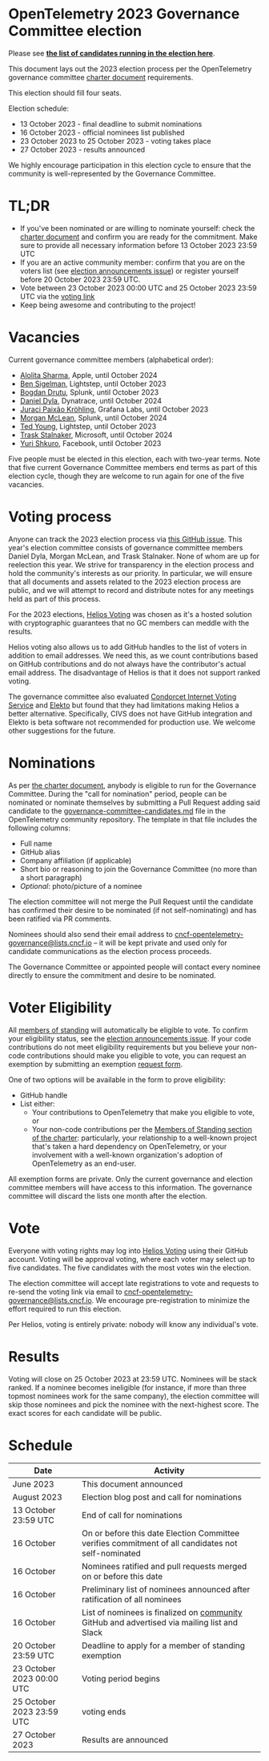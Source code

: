 # OpenTelemetry 2023 Governance Committee election

Please see **[the list of candidates running in the election here](./governance-committee-candidates.md)**.

This document lays out the 2023 election process per the OpenTelemetry governance committee [charter document](../../governance-charter.md#establishment-of-a-governance-committee) requirements.

This election should fill four seats.

Election schedule:

* 13 October 2023 - final deadline to submit nominations
* 16 October 2023 - official nominees list published
* 23 October 2023 to 25 October 2023 - voting takes place
* 27 October 2023 - results announced

We highly encourage participation in this election cycle to ensure that the community is well-represented by the Governance Committee.

# TL;DR

* If you've been nominated or are willing to nominate yourself: check the [charter document](../../governance-charter.md) and confirm you are ready for the commitment. Make sure to provide all necessary information before 13 October 2023 23:59 UTC
* If you are an active community member: confirm that you are on the voters list (see [election announcements issue](https://github.com/open-telemetry/community/issues/1561)) or register yourself before 20 October 2023 23:59 UTC.
* Vote between 23 October 2023 00:00 UTC and 25 October 2023 23:59 UTC via the [voting link](https://vote.heliosvoting.org/helios/elections/1ee70ee4-11ce-11ee-aaf8-0a8c9aac83f9/view)
* Keep being awesome and contributing to the project!

# Vacancies

Current governance committee members (alphabetical order):

* [Alolita Sharma](https://github.com/alolita), Apple, until October 2024
* [Ben Sigelman](https://github.com/bhs), Lightstep, until October 2023
* [Bogdan Drutu](https://github.com/BogdanDrutu), Splunk, until October 2023
* [Daniel Dyla](https://github.com/dyladan), Dynatrace, until October 2024
* [Juraci Paixão Kröhling](https://github.com/jpkrohling), Grafana Labs, until October 2023
* [Morgan McLean](https://github.com/mtwo), Splunk, until October 2024
* [Ted Young](https://github.com/tedsuo), Lightstep, until October 2023
* [Trask Stalnaker](https://github.com/trask), Microsoft, until October 2024
* [Yuri Shkuro](https://github.com/yurishkuro), Facebook, until October 2023

Five people must be elected in this election, each with two-year terms. Note that five current Governance Committee members end terms as part of this election cycle, though they are welcome to run again for one of the five vacancies.

# Voting process

Anyone can track the 2023 election process via [this GitHub issue](https://github.com/open-telemetry/community/issues/1477). This year's election committee consists of governance committee members Daniel Dyla, Morgan McLean, and Trask Stalnaker. None of whom are up for reelection this year. We strive for transparency in the election process and hold the community's interests as our priority. In particular, we will ensure that all documents and assets related to the 2023 election process are public, and we will attempt to record and distribute notes for any meetings held as part of this process.

For the 2023 elections, [Helios Voting](https://vote.heliosvoting.org/) was chosen as it's a hosted solution with cryptographic guarantees that no GC members can meddle with the results. 

Helios voting also allows us to add GitHub handles to the list of voters in addition to email addresses. We need this, as we count contributions based on GitHub contributions and do not always have the contributor's actual email address. The disadvantage of Helios is that it does not support ranked voting.

The governance committee also evaluated [Condorcet Internet Voting Service](https://civs1.civs.us/) and [Elekto](https://elekto.dev/) but found that they had limitations making Helios a better alternative. Specifically, CIVS does not have GitHub integration and Elekto is beta software not recommended for production use. We welcome other suggestions for the future.

# Nominations

As per [the charter document](../../governance-charter.md#establishment-of-a-governance-committee), anybody is eligible to run for the Governance Committee. During the "call for nomination" period, people can be nominated or nominate themselves by submitting a Pull Request adding said candidate to the [governance-committee-candidates.md](./governance-committee-candidates.md) file in the OpenTelemetry community repository. The template in that file includes the following columns:

* Full name
* GitHub alias
* Company affiliation (if applicable)
* Short bio or reasoning to join the Governance Committee (no more than a short paragraph)
* _Optional_: photo/picture of a nominee

The election committee will not merge the Pull Request until the candidate has confirmed their desire to be nominated (if not self-nominating) and has been ratified via PR comments.

Nominees should also send their email address to [cncf-opentelemetry-governance@lists.cncf.io](mailto:cncf-opentelemetry-governance@lists.cncf.io) – it will be kept private and used only for candidate communications as the election process proceeds.

The Governance Committee or appointed people will contact every nominee directly to ensure the commitment and desire to be nominated.

# Voter Eligibility

All [members of standing](../../governance-charter.md#members-of-standing) will automatically be eligible to vote. To confirm your eligibility status, see the [election announcements issue](https://github.com/open-telemetry/community/issues/1561). If your code contributions do not meet eligibility requirements but you believe your non-code contributions should make you eligible to vote, you can request an exemption by submitting an exemption [request form](https://forms.gle/GWuGZKku326pCLUo6).

One of two options will be available in the form to prove eligibility:

* GitHub handle
* List either:
  * Your contributions to OpenTelemetry that make you eligible to vote, or
  * Your non-code contributions per the [Members of Standing section of the charter](../../governance-charter.md#members-of-standing): particularly, your relationship to a well-known project that's taken a hard dependency on OpenTelemetry, or your involvement with a well-known organization's adoption of OpenTelemetry as an end-user.

All exemption forms are private. Only the current governance and election committee members will have access to this information. The governance committee will discard the lists one month after the election.

# Vote

Everyone with voting rights may log into [Helios Voting](https://vote.heliosvoting.org/helios/elections/1ee70ee4-11ce-11ee-aaf8-0a8c9aac83f9/view) using their GitHub account. Voting will be approval voting, where each voter may select up to five candidates. The five candidates with the most votes win the election.

The election committee will accept late registrations to vote and requests to re-send the voting link via email to [cncf-opentelemetry-governance@lists.cncf.io](mailto:cncf-opentelemetry-governance@lists.cncf.io). We encourage pre-registration to minimize the effort required to run this election.

Per Helios, voting is entirely private: nobody will know any individual's vote.

# Results

Voting will close on 25 October 2023 at 23:59 UTC. Nominees will be stack ranked. If a nominee becomes ineligible (for instance, if more than three topmost nominees work for the same company), the election committee will skip those nominees and pick the nominee with the next-highest score. The exact scores for each candidate will be public.

# Schedule

| Date                      | Activity                                                                                                                                   |
| ------------------------- | ------------------------------------------------------------------------------------------------------------------------------------------ |
| June 2023                 | This document announced                                                                                                                    |
| August 2023               | Election blog post and call for nominations                                                                                                |
| 13 October 23:59 UTC      | End of call for nominations                                                                                                                |
| 16 October                | On or before this date Election Committee verifies commitment of all candidates not self-nominated                                         |
| 16 October                | Nominees ratified and pull requests merged on or before this date                                                                          |
| 16 October                | Preliminary list of nominees announced after ratification of all nominees                                                                  |
| 16 October                | List of nominees is finalized on [community](https://github.com/open-telemetry/community) GitHub and advertised via mailing list and Slack |
| 20 October 23:59 UTC      | Deadline to apply for a member of standing exemption                                                                                       |
| 23 October 2023 00:00 UTC | Voting period begins                                                                                                                       |
| 25 October 2023 23:59 UTC | voting ends                                                                                                                                |
| 27 October 2023           | Results are announced                                                                                                                      |
